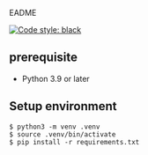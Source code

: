 EADME

[![Code style: black](https://img.shields.io/badge/code%20style-black-000000.svg)](https://github.com/psf/black)

## prerequisite

- Python 3.9 or later

## Setup environment

```
$ python3 -m venv .venv
$ source .venv/bin/activate
$ pip install -r requirements.txt
```


